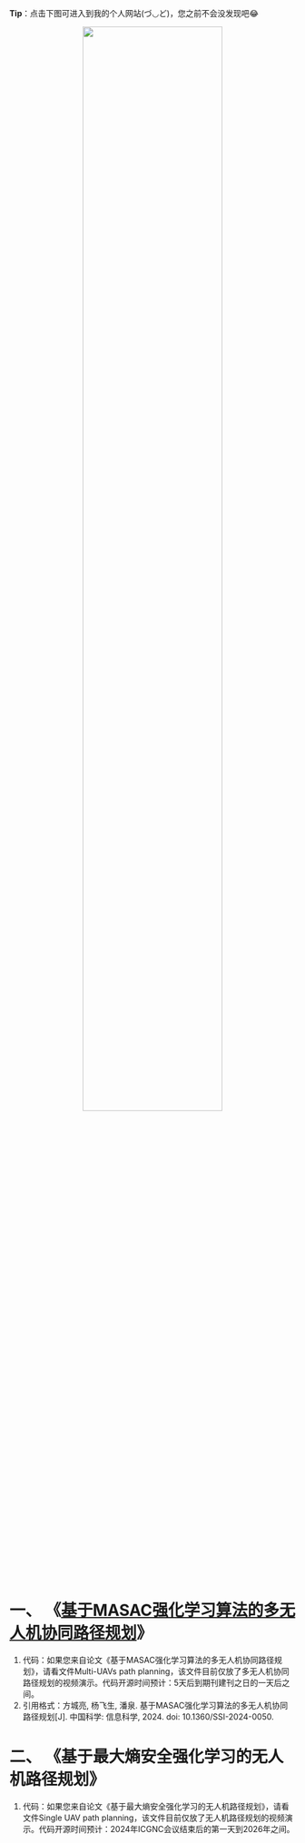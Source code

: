 **Tip**：点击下图可进入到我的个人网站(づ◡ど)，您之前不会没发现吧😂
<a href="https://henbudidiao.github.io/">
<div align=center>
<img src="https://github.com/henbudidiao/UAV-path-planning/assets/64433060/5182ed12-a0d3-4a69-b0ae-e90552b02f9b" width="70%" height="70%">
</div>
</a>

# 一、 《[基于MASAC强化学习算法的多无人机协同路径规划](https://doi.org/10.1360/SSI-2024-0050)》
1. 代码：如果您来自论文《基于MASAC强化学习算法的多无人机协同路径规划》，请看文件Multi-UAVs path planning，该文件目前仅放了多无人机协同路径规划的视频演示。代码开源时间预计：5天后到期刊建刊之日的一天后之间。
2. 引用格式：方城亮, 杨飞生, 潘泉. 基于MASAC强化学习算法的多无人机协同路径规划[J]. 中国科学: 信息科学, 2024. doi: 10.1360/SSI-2024-0050.

# 二、 《基于最大熵安全强化学习的无人机路径规划》
1. 代码：如果您来自论文《基于最大熵安全强化学习的无人机路径规划》，请看文件Single UAV path planning，该文件目前仅放了无人机路径规划的视频演示。代码开源时间预计：2024年ICGNC会议结束后的第一天到2026年之间。
